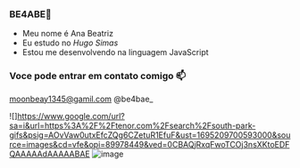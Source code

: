 ### BE4ABE💙

- Meu nome é Ana Beatriz
- Eu estudo no _Hugo Simas_
- Estou me desenvolvendo na linguagem JavaScript

### Voce pode entrar em contato comigo 📫

moonbeay1345@gamil.com
@be4bae_

![]https://www.google.com/url?sa=i&url=https%3A%2F%2Ftenor.com%2Fsearch%2Fsouth-park-gifs&psig=AOvVaw0utxEfcZQg6CZetuR1EfuF&ust=1695209700593000&source=images&cd=vfe&opi=89978449&ved=0CBAQjRxqFwoTCOj3nsXKtoEDFQAAAAAdAAAAABAE
![image](https://github.com/be4bae/BE4ABE/assets/145451351/46d63f74-9203-49d5-9cde-4a5fd1d38f3e)
